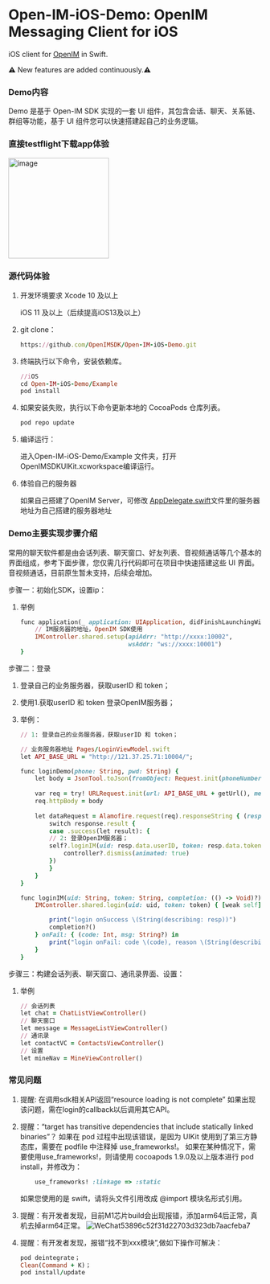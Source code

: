 # Open-IM-iOS-Demo: OpenIM Messaging Client for iOS

iOS client for [OpenIM](https://github.com/OpenIMSDK/Open-IM-Server) in Swift.


⚠️ New features are added continuously.⚠️

### Demo内容
Demo 是基于 Open-IM SDK 实现的一套 UI 组件，其包含会话、聊天、关系链、群组等功能，基于 UI 组件您可以快速搭建起自己的业务逻辑。

### 直接testflight下载app体验

<img src="https://github.com/OpenIMSDK/OpenIM-Docs/blob/main/docs/images/ios_native.png" alt="image" style="width: 200px; " />

### 源代码体验

1. 开发环境要求
    Xcode 10 及以上
    
    iOS 11 及以上（后续提高iOS13及以上）

2. git clone：
    ```ruby
    https://github.com/OpenIMSDK/Open-IM-iOS-Demo.git
    ```

3. 终端执行以下命令，安装依赖库。

    ```ruby
    //iOS
    cd Open-IM-iOS-Demo/Example
    pod install
    ```
4. 如果安装失败，执行以下命令更新本地的 CocoaPods 仓库列表。
    ```ruby
    pod repo update
    ```
5. 编译运行：

    进入Open-IM-iOS-Demo/Example 文件夹，打开OpenIMSDKUIKit.xcworkspace编译运行。
    
6. 体验自己的服务器
 
    如果自己搭建了OpenIM Server，可修改 [AppDelegate.swift](https://github.com/OpenIMSDK/Open-IM-iOS-Demo/blob/main/Example/OpenIMSDKUIKit/AppDelegate.swift)文件里的服务器地址为自己搭建的服务器地址
    
### Demo主要实现步骤介绍

常用的聊天软件都是由会话列表、聊天窗口、好友列表、音视频通话等几个基本的界面组成，参考下面步骤，您仅需几行代码即可在项目中快速搭建这些 UI 界面。
音视频通话，目前原生暂未支持，后续会增加。
    
步骤一：初始化SDK，设置ip：
1. 举例
    ```ruby
    func application(_ application: UIApplication, didFinishLaunchingWithOptions launchOptions: [UIApplication.LaunchOptionsKey: Any]?) -> Bool {
        // IM服务器的地址，OpenIM SDK使用
        IMController.shared.setup(apiAdrr: "http://xxxx:10002",
                                  wsAddr: "ws://xxxx:10001")
    }
    ```

步骤二：登录
1. 登录自己的业务服务器，获取userID 和 token；
2. 使用1.获取userID 和 token 登录OpenIM服务器；
3. 举例：
    ```ruby
    // 1: 登录自己的业务服务器，获取userID 和 token；
    
    // 业务服务器地址 Pages/LoginViewModel.swift
    let API_BASE_URL = "http://121.37.25.71:10004/";

    func loginDemo(phone: String, pwd: String) {
        let body = JsonTool.toJson(fromObject: Request.init(phoneNumber: phone, pwd: pwd)).data(using: .utf8)
        
        var req = try! URLRequest.init(url: API_BASE_URL + getUrl(), method: .post)
        req.httpBody = body
        
        let dataRequest = Alamofire.request(req).responseString { (response: DataResponse<String>) in
            switch response.result {
            case .success(let result): {
            // 2: 登录OpenIM服务器；
            self?.loginIM(uid: resp.data.userID, token: resp.data.token, completion: { [weak controller] in
                controller?.dismiss(animated: true)
            })
            }
        }
    }
    ```
        
    ```ruby
    func loginIM(uid: String, token: String, completion: (() -> Void)?) {
        IMController.shared.login(uid: uid, token: token) { [weak self] (resp: String?) in

            print("login onSuccess \(String(describing: resp))")
            completion?()
        } onFail: { (code: Int, msg: String?) in
            print("login onFail: code \(code), reason \(String(describing: msg))")
        }
    }
    ```
    
步骤三：构建会话列表、聊天窗口、通讯录界面、设置：
1. 举例
    ```ruby
    // 会话列表
    let chat = ChatListViewController()
    // 聊天窗口
    let message = MessageListViewController()
    // 通讯录
    let contactVC = ContactsViewController()
    // 设置
    let mineNav = MineViewController()        
    ```


### 常见问题

1. 提醒: 在调用sdk相关API返回“resource loading is not complete”
    如果出现该问题，需在login的callback以后调用其它API。

2. 提醒：“target has transitive dependencies that include statically linked binaries”？
    如果在 pod 过程中出现该错误，是因为 UIKit 使用到了第三方静态库，需要在 podfile 中注释掉 use_frameworks!。
    如果在某种情况下，需要使用use_frameworks!，则请使用 cocoapods 1.9.0及以上版本进行 pod install，并修改为：
    ```ruby
        use_frameworks! :linkage => :static
    ```
    如果您使用的是 swift，请将头文件引用改成 @import 模块名形式引用。
3. 提醒：有开发者发现，目前M1芯片build会出现报错，添加arm64后正常，真机去掉arm64正常。
![WeChat53896c52f31d22703d323db7aacfeba7](https://user-images.githubusercontent.com/99468005/177078181-7c7614b6-4282-4f1f-bf4a-e7af105ec4b6.png)
4. 提醒：有开发者发现，报错“找不到xxx模块”,做如下操作可解决：
    ```ruby
    pod deintegrate；
    Clean(Command + K)；
    pod install/update
    ```

